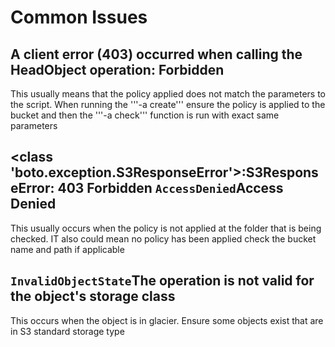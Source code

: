 # Common Issues



## A client error (403) occurred when calling the HeadObject operation: Forbidden

This usually means that the policy applied does not match the parameters to the script.
When running the '''-a create''' ensure the policy is applied to the bucket and then 
the '''-a check''' function is run with exact same parameters


##  <class 'boto.exception.S3ResponseError'>:S3ResponseError: 403 Forbidden <Error><Code>AccessDenied</Code><Message>Access Denied</Message>

This usually occurs when the policy is not applied at the folder that is being checked.  IT also could mean no policy has been applied
check the bucket name and path if applicable


## <Error><Code>InvalidObjectState</Code><Message>The operation is not valid for the object's storage class</Message>

This occurs when the object is in glacier.  Ensure some objects exist that are in S3 standard storage type

